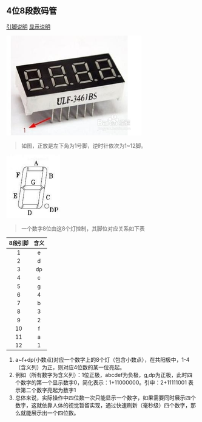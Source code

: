 

## 4位8段数码管
[引脚说明](https://jingyan.baidu.com/album/1709ad80bfc8e84634c4f011.html)
[显示说明](https://blog.csdn.net/a1a38181/article/details/52946242)

![3641bs共阳极8段4位数码管](../../image/3641bs.jpg)

> 如图，正放是左下角为1号脚，逆时针依次为1~12脚。

![单个管脚含义](../../image/3641bs_each.jpg)

> 一个数字8位由这8个灯控制，其脚位对应关系如下表

|8段引脚|含义|
|:---:|:---:|
|1|e|
|2|d|
|3|dp|
|4|c|
|5|g|
|6|4|
|7|b|
|8|3|
|9|2|
|10|f|
|11|a|
|12|1|

1. a~f+dp(小数点)对应一个数字上的8个灯（包含小数点），在共阳极中，1-4（含义列）为正，则对应4位数的某一位亮起。
2. 例如（所有数字为含义列）：1位正极，abcdef为负极，g,dp为正极，此时四个数字的第一个显示数字0，简化表示：1+11000000。引申：2+11111001 表示第二个数字亮起为数字1
3. 总体来说，实际操作中四位数一次只能显示一个数字，如果需要同时展示四个数字，这就依靠人体的视觉暂留实现，通过快速刷新（毫秒级）四个数字，那么就能展示出一个四位数。